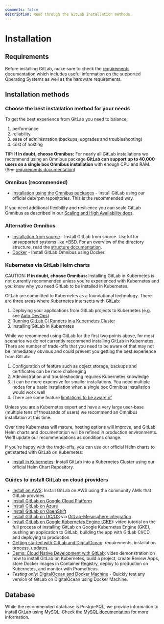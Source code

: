 ```yaml
---
comments: false
description: Read through the GitLab installation methods.
---
```


# Installation

## Requirements

Before installing GitLab, make sure to check the [requirements documentation](requirements.md)
which includes useful information on the supported Operating Systems as well as
the hardware requirements.

## Installation methods

### Choose the best installation method for your needs

To get the best experience from GitLab you need to balance:

1. performance
1. reliability
1. ease of administration (backups, upgrades and troubleshooting)
1. cost of hosting

TIP: **If in doubt, choose Omnibus:**
For nearly all GitLab installations we recommend using an Omnibus package **GitLab can support up to 40,000 users on a single box Omnibus installation** with enough CPU and RAM. (See [requirements documentation](requirements.md))

### Omnibus (recommended)

- [Installation using the Omnibus packages](https://about.gitlab.com/downloads/) -
  Install GitLab using our official deb/rpm repositories. This is the
  recommended way.

If you need additional flexibility and resilience you can scale GitLab Omnibus as described in our [Scaling and High Availability docs](administration/high_availability/README.md).

### Alternative Omnibus 

- [Installation from source](installation.md) - Install GitLab from source.
  Useful for unsupported systems like *BSD. For an overview of the directory
  structure, read the [structure documentation](structure.md).
- [Docker](docker.md) - Install GitLab Omnibus using Docker.

### Kubernetes via GitLab Helm charts

CAUTION: **If in doubt, choose Omnibus:**
Installing GitLab in Kubernetes is not currently recommended unless you're experienced with Kubernetes and you know why you need GitLab to be installed in Kubernetes.

GitLab are committed to Kubernetes as a foundational technology. There are three areas where Kubernetes intersects with GitLab:

1. Deploying your applications from GitLab projects to Kubernetes (e.g. see [Auto DevOps](autodevops/index.md))
1. [Running GitLab CI Runners in a Kubernetes Cluster](runner/install/kubernetes.md)
1. Installing GitLab in Kubernetes

While we recommend using GitLab for the first two points above, for most scenarios we do not currently recommend installing GitLab in Kubernetes. There are number of trade-offs that you need to be aware of that may not be immediately obvious and could prevent you getting the best experience from GitLab:

1. Configuration of feature such as object storage, backups and certificates can be more challenging
1. Administration and troubleshooting requires Kubernetes knowledge
1. It can be more expensive for smaller installations. You need multiple nodes for a basic installation when a single box Omnibus installation would work well
1. There are some feature [limitations to be aware of](install/kubernetes/gitlab_chart.md#limitations)

 Unless you are a Kubernetes expert and have a very large user-base (multiple tens of thousands of users) we recommend an Omnibus installation at this time.

 Over time Kubernetes will mature, hosting options will improve, and GitLab Helm charts and documentation will be refined in production environments.  We'll update our recommendations as conditions change.

If you're happy with the trade-offs, you can use our official Helm charts to get started with GitLab on Kubernetes:

- [Install in Kubernetes](kubernetes/index.md): Install GitLab into a Kubernetes
  Cluster using our official Helm Chart Repository.

### Guides to install GitLab on cloud providers

- [Install on AWS](aws/index.md): Install GitLab on AWS using the community AMIs that GitLab provides.
- [Install GitLab on Google Cloud Platform](google_cloud_platform/index.md)
- [Install GitLab on Azure](azure/index.md)
- [Install GitLab on OpenShift](openshift_and_gitlab/index.md)
- [Install GitLab on DC/OS](https://mesosphere.com/blog/gitlab-dcos/) via [GitLab-Mesosphere integration](https://about.gitlab.com/2016/09/16/announcing-gitlab-and-mesosphere/)
- [Install GitLab on Google Kubernetes Engine (GKE)](https://about.gitlab.com/2017/01/23/video-tutorial-idea-to-production-on-google-container-engine-gke/): video tutorial on
the full process of installing GitLab on Google Kubernetes Engine (GKE), pushing an application to GitLab, building the app with GitLab CI/CD, and deploying to production.
- [Getting started with GitLab and DigitalOcean](https://about.gitlab.com/2016/04/27/getting-started-with-gitlab-and-digitalocean/): requirements, installation process, updates.
- [Demo: Cloud Native Development with GitLab](https://about.gitlab.com/2017/04/18/cloud-native-demo/): video demonstration on how to install GitLab on Kubernetes, build a project, create Review Apps, store Docker images in Container Registry, deploy to production on Kubernetes, and monitor with Prometheus.
- _Testing only!_ [DigitalOcean and Docker Machine](digitaloceandocker.md) -
  Quickly test any version of GitLab on DigitalOcean using Docker Machine.

## Database

While the recommended database is PostgreSQL, we provide information to install
GitLab using MySQL. Check the [MySQL documentation](database_mysql.md) for more
information.

[methods]: https://about.gitlab.com/installation/
